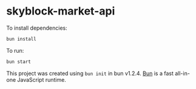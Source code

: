 # skyblock-market-api

To install dependencies:

```bash
bun install
```

To run:

```bash
bun start
```

This project was created using `bun init` in bun v1.2.4. [Bun](https://bun.sh) is a fast all-in-one JavaScript runtime.
